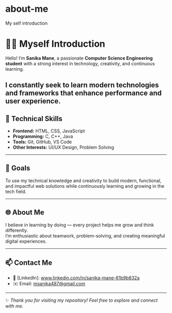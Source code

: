 # about-me
My self introduction 

# 👩‍💻 Myself Introduction

Hello! I’m **Sanika Mane**, a passionate **Computer Science Engineering student** with a strong interest in technology, creativity, and continuous learning.  

I constantly seek to learn modern technologies and frameworks that enhance performance and user experience.
---

## 🧠 Technical Skills
- **Frontend:** HTML, CSS, JavaScript  
- **Programming:** C, C++, Java  
- **Tools:** Git, GitHub, VS Code  
- **Other Interests:** UI/UX Design, Problem Solving  

---

## 🎯 Goals
To use my technical knowledge and creativity to build modern, functional, and impactful web solutions while continuously learning and growing in the tech field.  

---

## 🌐 About Me
I believe in learning by doing — every project helps me grow and think differently.  
I’m enthusiastic about teamwork, problem-solving, and creating meaningful digital experiences.

---

## 📫 Contact Me
- 💼 [LinkedIn]: www.linkedin.com/in/sanika-mane-61b9b832a
- ✉️ Email: msanika487@gmail.com
   

---

✨ *Thank you for visiting my repository! Feel free to explore and connect with me.*  
